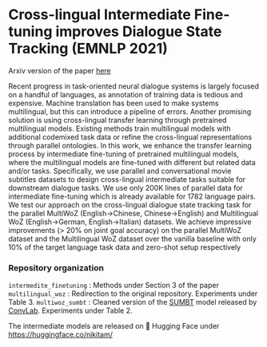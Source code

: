 # Cross-lingual Intermediate Fine-tuning improves Dialogue State Tracking (EMNLP 2021)

Arxiv version of the paper [here](https://arxiv.org/abs/2109.13620)

Recent progress in task-oriented neural dialogue systems is largely focused on a handful of languages, as annotation of training data is tedious and expensive. Machine translation has been used to make systems multilingual, but this can introduce a pipeline of errors. Another promising solution is using cross-lingual transfer learning through pretrained multilingual models. Existing methods train multilingual models with additional codemixed task data or refine the cross-lingual representations through parallel ontologies. In this work, we enhance the transfer learning process by intermediate fine-tuning of pretrained multilingual models, where the multilingual models are fine-tuned with different but related data and/or tasks. Specifically, we use parallel and conversational movie subtitles datasets to design cross-lingual intermediate tasks suitable for downstream dialogue tasks. We use only 200K lines of parallel data for intermediate fine-tuning which is already available for 1782 language pairs. We test our approach on the cross-lingual dialogue state tracking task for the parallel MultiWoZ (English→Chinese, Chinese→English) and Multilingual WoZ (English→German, English→Italian) datasets. We achieve impressive improvements (> 20% on joint goal accuracy) on the parallel MultiWoZ dataset and the Multilingual WoZ dataset over the vanilla baseline with only 10% of the target language task data and zero-shot setup respectively

### Repository organization
`intermedite_finetuning` : Methods under Section 3 of the paper
`multilingual_woz` : Redirection to the original repository. Experiments under Table 3.
`multiwoz_sumbt` : Cleaned version of the [SUMBT](https://arxiv.org/abs/1907.07421) model released by [ConvLab](https://github.com/thu-coai/ConvLab-2). Experiments under Table 2. 

The intermediate models are released on 🤗 Hugging Face under https://huggingface.co/nikitam/ 
